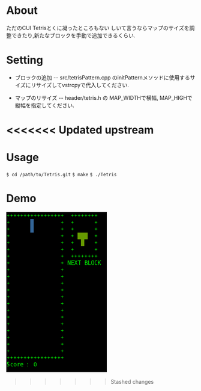 # About
ただのCUI Tetrisとくに凝ったところもない
しいて言うならマップのサイズを調整できたり,新たなブロックを手動で追加できるくらい.

# Setting
- ブロックの追加
-- src/tetrisPattern.cpp のinitPatternメソッドに使用するサイズにリサイズしてvstrcpyで代入してください.

- マップのリサイズ
-- header/tetris.h の MAP_WIDTHで横幅, MAP_HIGHで縦幅を指定してください.

<<<<<<< Updated upstream
=======
# Usage
``$ cd /path/to/Tetris.git``
``$ make``
``$ ./Tetris``

# Demo
![テトリスのgifアニメーション](https://github.com/kokoax/Tetris/blob/master/images/Tetris.gif "Tetris.gif")

>>>>>>> Stashed changes

